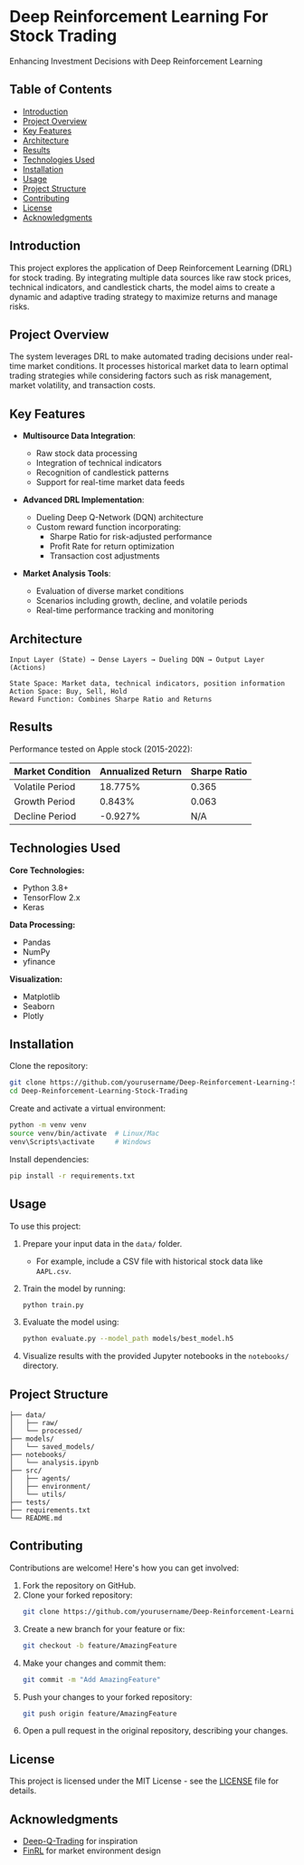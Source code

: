 # Deep Reinforcement Learning For Stock Trading

Enhancing Investment Decisions with Deep Reinforcement Learning

## Table of Contents
- [Introduction](#introduction)
- [Project Overview](#project-overview)
- [Key Features](#key-features)
- [Architecture](#architecture)
- [Results](#results)
- [Technologies Used](#technologies-used)
- [Installation](#installation)
- [Usage](#usage)
- [Project Structure](#project-structure)
- [Contributing](#contributing)
- [License](#license)
- [Acknowledgments](#acknowledgments)

## Introduction
This project explores the application of Deep Reinforcement Learning (DRL) for stock trading. By integrating multiple data sources like raw stock prices, technical indicators, and candlestick charts, the model aims to create a dynamic and adaptive trading strategy to maximize returns and manage risks.

## Project Overview
The system leverages DRL to make automated trading decisions under real-time market conditions. It processes historical market data to learn optimal trading strategies while considering factors such as risk management, market volatility, and transaction costs.

## Key Features
- **Multisource Data Integration**:
  - Raw stock data processing
  - Integration of technical indicators
  - Recognition of candlestick patterns
  - Support for real-time market data feeds

- **Advanced DRL Implementation**:
  - Dueling Deep Q-Network (DQN) architecture
  - Custom reward function incorporating:
    - Sharpe Ratio for risk-adjusted performance
    - Profit Rate for return optimization
    - Transaction cost adjustments

- **Market Analysis Tools**:
  - Evaluation of diverse market conditions
  - Scenarios including growth, decline, and volatile periods
  - Real-time performance tracking and monitoring

## Architecture
```text
Input Layer (State) → Dense Layers → Dueling DQN → Output Layer (Actions)

State Space: Market data, technical indicators, position information
Action Space: Buy, Sell, Hold
Reward Function: Combines Sharpe Ratio and Returns
```

## Results
Performance tested on Apple stock (2015-2022):

| Market Condition | Annualized Return | Sharpe Ratio |
|------------------|-------------------|--------------|
| Volatile Period  | 18.775%          | 0.365        |
| Growth Period    | 0.843%           | 0.063        |
| Decline Period   | -0.927%          | N/A          |

## Technologies Used

**Core Technologies:**
- Python 3.8+
- TensorFlow 2.x
- Keras

**Data Processing:**
- Pandas
- NumPy
- yfinance

**Visualization:**
- Matplotlib
- Seaborn
- Plotly

## Installation

Clone the repository:
```bash
git clone https://github.com/yourusername/Deep-Reinforcement-Learning-Stock-Trading.git
cd Deep-Reinforcement-Learning-Stock-Trading
```

Create and activate a virtual environment:
```bash
python -m venv venv
source venv/bin/activate  # Linux/Mac
venv\Scripts\activate     # Windows
```

Install dependencies:
```bash
pip install -r requirements.txt
```

## Usage

To use this project:

1. Prepare your input data in the `data/` folder.
   - For example, include a CSV file with historical stock data like `AAPL.csv`.

2. Train the model by running:
   ```bash
   python train.py
   ```

3. Evaluate the model using:
   ```bash
   python evaluate.py --model_path models/best_model.h5
   ```

4. Visualize results with the provided Jupyter notebooks in the `notebooks/` directory.

## Project Structure
```
├── data/
│   ├── raw/
│   └── processed/
├── models/
│   └── saved_models/
├── notebooks/
│   └── analysis.ipynb
├── src/
│   ├── agents/
│   ├── environment/
│   └── utils/
├── tests/
├── requirements.txt
└── README.md
```

## Contributing

Contributions are welcome! Here's how you can get involved:

1. Fork the repository on GitHub.
2. Clone your forked repository:
   ```bash
   git clone https://github.com/yourusername/Deep-Reinforcement-Learning-Stock-Trading.git
   ```
3. Create a new branch for your feature or fix:
   ```bash
   git checkout -b feature/AmazingFeature
   ```
4. Make your changes and commit them:
   ```bash
   git commit -m "Add AmazingFeature"
   ```
5. Push your changes to your forked repository:
   ```bash
   git push origin feature/AmazingFeature
   ```
6. Open a pull request in the original repository, describing your changes.

## License
This project is licensed under the MIT License - see the [LICENSE](LICENSE) file for details.

## Acknowledgments
- [Deep-Q-Trading](https://github.com/Deep-Q-Trading) for inspiration
- [FinRL](https://github.com/AI4Finance-Foundation/FinRL) for market environment design
